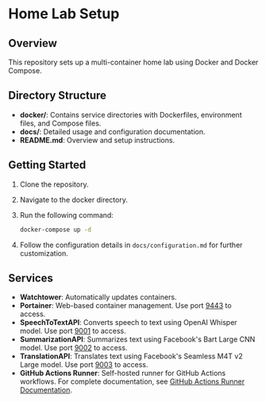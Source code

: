 # Home Lab Setup

## Overview

This repository sets up a multi-container home lab using Docker and Docker Compose.

## Directory Structure

- **docker/**: Contains service directories with Dockerfiles, environment files, and Compose files.
- **docs/**: Detailed usage and configuration documentation.
- **README.md**: Overview and setup instructions.

## Getting Started

1. Clone the repository.
2. Navigate to the docker directory.
3. Run the following command:

    ```bash
    docker-compose up -d
    ```

4. Follow the configuration details in `docs/configuration.md` for further customization.

## Services

- **Watchtower**: Automatically updates containers.
- **Portainer**: Web-based container management. Use port [9443](https://localhost:9443/#!/home) to access.
- **SpeechToTextAPI**: Converts speech to text using OpenAI Whisper model. Use port [9001](http://localhost:9001/docs) to access.
- **SummarizationAPI**: Summarizes text using Facebook's Bart Large CNN model. Use port [9002](http://localhost:9002/docs) to access.
- **TranslationAPI**: Translates text using Facebook's Seamless M4T v2 Large model. Use port [9003](http://localhost:9003/docs) to access.
- **GitHub Actions Runner**: Self-hosted runner for GitHub Actions workflows. For complete documentation, see [GitHub Actions Runner Documentation](docker/github-actions-runner/README.md).

